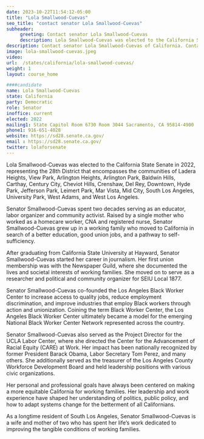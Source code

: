 ```yaml
---
date: 2023-10-22T11:54:12-05:00
title: "Lola Smallwood-Cuevas"
seo_title: "contact senator Lola Smallwood-Cuevas"
subheader:
     greeting: Contact senator Lola Smallwood-Cuevas
     description: Lola Smallwood-Cuevas was elected to the California State Senate in 2022, representing the 28th District.
description: Contact senator Lola Smallwood-Cuevas of California. Contact information for Lola Smallwood-Cuevas includes email address, phone number, and mailing address.
image: lola-smallwood-cuevas.jpeg
video:
url:  /states/california/lola-smallwood-cuevas/
weight: 1
layout: course_home

####candidate
name: Lola Smallwood-Cuevas
state: California
party: Democratic
role: Senator
inoffice: current
elected: 2022
mailing1: State Capitol Room 6730 Room 3044 Sacramento, CA 95814-4900
phone1: 916-651-4028
website: https://sd28.senate.ca.gov/
email : https://sd28.senate.ca.gov/
twitter: lolaforsenate
---
```


Lola Smallwood-Cuevas was elected to the California State Senate in 2022, representing the 28th District that encompasses the communities of Ladera Heights, View Park, Arlington Heights, Arlington Park, Baldwin Hills, Carthay, Century City, Cheviot Hills, Crenshaw, Del Rey, Downtown, Hyde Park, Jefferson Park, Leimert Park, Mar Vista, Mid City, South Los Angeles, University Park, West Adams, and West Los Angeles.

Senator Smallwood-Cuevas spent two decades serving as an educator, labor organizer and community activist. Raised by a single mother who worked as a homecare worker, CNA and registered nurse, Senator Smallwood-Cuevas grew up in a working family who moved to California in search of a better education, good union jobs, and a pathway to self-sufficiency.

After graduating from California State University at Hayward, Senator Smallwood-Cuevas started her career in journalism. Her first union membership was with the Newspaper Guild, where she documented the lives and societal interests of working families. She moved on to serve as a researcher and political and community organizer for SEIU Local 1877.

Senator Smallwood-Cuevas co-founded the Los Angeles Black Worker Center to increase access to quality jobs, reduce employment discrimination, and improve industries that employ Black workers through action and unionization. Coining the term Black Worker Center, the Los Angeles Black Worker Center ultimately became a model for the emerging National Black Worker Center Network represented across the country.

Senator Smallwood-Cuevas also served as the Project Director for the UCLA Labor Center, where she directed the Center for the Advancement of Racial Equity (CARE) at Work. Her impact has been nationally recognized by former President Barack Obama, Labor Secretary Tom Perez, and many others. She additionally served as the treasurer of the Los Angeles County Workforce Development Board and held leadership positions with various civic organizations.

Her personal and professional goals have always been centered on making a more equitable California for working families. Her leadership and work experience have shaped her understanding of politics, public policy, and how to adapt systems change for the betterment of all Californians.

As a longtime resident of South Los Angeles, Senator Smallwood-Cuevas is a wife and mother of two who has spent her life’s work dedicated to improving the tangible conditions of working families.
